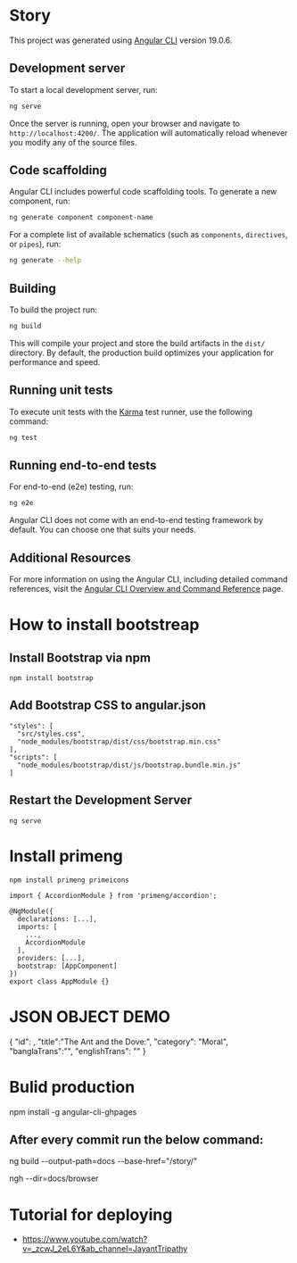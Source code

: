 # Story

This project was generated using [Angular CLI](https://github.com/angular/angular-cli) version 19.0.6.

## Development server

To start a local development server, run:

```bash
ng serve
```

Once the server is running, open your browser and navigate to `http://localhost:4200/`. The application will automatically reload whenever you modify any of the source files.

## Code scaffolding

Angular CLI includes powerful code scaffolding tools. To generate a new component, run:

```bash
ng generate component component-name
```

For a complete list of available schematics (such as `components`, `directives`, or `pipes`), run:

```bash
ng generate --help
```

## Building

To build the project run:

```bash
ng build
```

This will compile your project and store the build artifacts in the `dist/` directory. By default, the production build optimizes your application for performance and speed.

## Running unit tests

To execute unit tests with the [Karma](https://karma-runner.github.io) test runner, use the following command:

```bash
ng test
```

## Running end-to-end tests

For end-to-end (e2e) testing, run:

```bash
ng e2e
```

Angular CLI does not come with an end-to-end testing framework by default. You can choose one that suits your needs.

## Additional Resources

For more information on using the Angular CLI, including detailed command references, visit the [Angular CLI Overview and Command Reference](https://angular.dev/tools/cli) page.


# How to install bootstreap

## Install Bootstrap via npm
```npm install bootstrap```

## Add Bootstrap CSS to angular.json

```
"styles": [
  "src/styles.css",
  "node_modules/bootstrap/dist/css/bootstrap.min.css"
],
"scripts": [
  "node_modules/bootstrap/dist/js/bootstrap.bundle.min.js"
]
```
## Restart the Development Server
```ng serve```


# Install primeng

```npm install primeng primeicons```

```
import { AccordionModule } from 'primeng/accordion';

@NgModule({
  declarations: [...],
  imports: [
    ...,
    AccordionModule
  ],
  providers: [...],
  bootstrap: [AppComponent]
})
export class AppModule {}

```



# JSON OBJECT DEMO
{
    "id": ,
    "title":"The Ant and the Dove:", 
    "category": "Moral", 
    "banglaTrans":"",
    "englishTrans": ""
}


# Bulid production

npm install -g angular-cli-ghpages

## After every commit run the below command:


ng build --output-path=docs --base-href="/story/"

ngh --dir=docs/browser


# Tutorial for deploying
- https://www.youtube.com/watch?v=_zcwJ_2eL6Y&ab_channel=JayantTripathy
